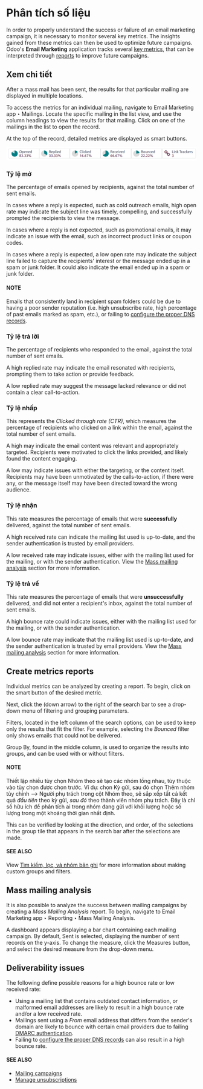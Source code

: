 # Phân tích số liệu

In order to properly understand the success or failure of an email marketing campaign, it is
necessary to monitor several key metrics. The insights gained from these metrics can then be used to
optimize future campaigns. Odoo's **Email Marketing** application tracks several [key metrics](#email-marketing-view-metrics), that can be interpreted through [reports](#email-marketing-create-reports) to improve future campaigns.

<a id="email-marketing-view-metrics"></a>

## Xem chi tiết

After a mass mail has been sent, the results for that particular mailing are displayed in multiple
locations.

To access the metrics for an individual mailing, navigate to Email Marketing app
‣ Mailings. Locate the specific mailing in the list view, and use the column headings to view the
results for that mailing. Click on one of the mailings in the list to open the record.

At the top of the record, detailed metrics are displayed as smart buttons.

![The smart buttons on a mass mailing, displaying the results of the message.](../../../.gitbook/assets/metric-smart-buttons.png)

### Tỷ lệ mở

The percentage of emails opened by recipients, against the total number of sent emails.

In cases where a reply is expected, such as cold outreach emails, high open rate may indicate the
subject line was timely, compelling, and successfully prompted the recipients to view the message.

In cases where a reply is not expected, such as promotional emails, it may indicate an issue with
the email, such as incorrect product links or coupon codes.

In cases where a reply is expected, a low open rate may indicate the subject
line failed to capture the recipients' interest or the message ended up in a spam or junk folder. It
could also indicate the email ended up in a spam or junk folder.

#### NOTE
Emails that consistently land in recipient spam folders could be due to having a poor sender
reputation (i.e. high unsubscribe rate, high percentage of past emails marked as spam, etc.),
or failing to [configure the proper DNS records](applications/general/email_communication/email_domain.md).

### Tỷ lệ trả lời

The percentage of recipients who responded to the email, against the total number of sent emails.

A high replied rate may indicate the email resonated with recipients, prompting them to take
action or provide feedback.

A low replied rate may suggest the message lacked relevance or did not contain a clear
call-to-action.

### Tỷ lệ nhấp

This represents the *Clicked through rate (CTR)*, which measures the
percentage of recipients who clicked on a link within the email, against the total number of sent
emails.

A high  may indicate the email content was relevant and appropriately targeted. Recipients
were motivated to click the links provided, and likely found the content engaging.

A low  may indicate issues with either the targeting, or the content itself. Recipients may
have been unmotivated by the calls-to-action, if there were any, or the message itself may have
been directed toward the wrong audience.

### Tỷ lệ nhận

This rate measures the percentage of emails that were **successfully** delivered, against the total
number of sent emails.

A high received rate can indicate the mailing list used is up-to-date, and the sender authentication
is trusted by email providers.

A low received rate may indicate issues, either with the mailing list used for the mailing, or with
the sender authentication. View the [Mass mailing analysis](#email-marketing-deliverability-issues) section for more
information.

### Tỷ lệ trả về

This rate measures the percentage of emails that were **unsuccessfully** delivered, and did not
enter a recipient's inbox, against the total number of sent emails.

A high bounce rate could indicate issues, either with the mailing list used for the mailing, or with
the sender authentication.

A low bounce rate may indicate that the mailing list used is up-to-date, and the sender
authentication is trusted by email providers. View the [Mass mailing analysis](#email-marketing-deliverability-issues)
section for more information.

<a id="email-marketing-create-reports"></a>

## Create metrics reports

Individual metrics can be analyzed by creating a report. To begin, click on the smart button of the
desired metric.

Next, click the <i class="fa fa-caret-down"></i> (down arrow) to the right of the search bar to see
a drop-down menu of filtering and grouping parameters.

Filters, located in the left column of the search options, can be used to keep only the
results that fit the filter. For example, selecting the *Bounced* filter only shows emails
that could not be delivered.

Group By, found in the middle column, is used to organize the results into groups, and
can be used with or without filters.

#### NOTE
Thiết lập nhiều tùy chọn Nhóm theo sẽ tạo các nhóm lồng nhau, tùy thuộc vào tùy chọn được chọn trước. Ví dụ: chọn Kỳ gửi, sau đó chọn Thêm nhóm tùy chỉnh --> Người phụ trách trong cột Nhóm theo, sẽ sắp xếp tất cả kết quả  *đầu tiên* theo kỳ gửi, *sau đó* theo thành viên nhóm phụ trách. Đây là chỉ số hữu ích để phân tích ai trong nhóm đang gửi với khối lượng hoặc số lượng trong một khoảng thời gian nhất định.

This can be verified by looking at the direction, and order, of the selections in the group tile
that appears in the search bar after the selections are made.

#### SEE ALSO
View [Tìm kiếm, lọc, và nhóm bản ghi](applications/essentials/search.md) for more information about making custom groups and
filters.

<a id="email-marketing-deliverability-issues"></a>

## Mass mailing analysis

It is also possible to analyze the success between mailing campaigns by creating a *Mass Mailing
Analysis* report. To begin, navigate to Email Marketing app ‣ Reporting ‣ Mass
Mailing Analysis.

A dashboard appears displaying a bar chart containing each mailing campaign. By default,
Sent is selected, displaying the number of sent records on the y-axis. To change the
measure, click the Measures button, and select the desired measure from the drop-down
menu.

## Deliverability issues

The following define possible reasons for a high bounce rate or low received rate:

- Using a mailing list that contains outdated contact information, or malformed email addresses are
  likely to result in a high bounce rate and/or a low received rate.
- Mailings sent using a *From* email address that differs from the sender's domain are likely to
  bounce with certain email providers due to failing [DMARC authentication](applications/general/email_communication/email_domain.md#email-domain-dmarc).
- Failing to [configure the proper DNS records](applications/general/email_communication/email_domain.md) can also result in a high bounce rate.

#### SEE ALSO
- [Mailing campaigns](applications/marketing/email_marketing.md#email-marketing-mailing-campaigns)
- [Manage unsubscriptions](applications/marketing/email_marketing/unsubscriptions.md)
